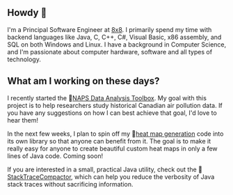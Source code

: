 ## Howdy 👋

I'm a Principal Software Engineer at [8x8](https://github.com/8x8). I primarily spend my time with backend languages like Java, C, C++, C#, Visual Basic, x86 assembly, and SQL on both Windows and Linux. I have a background in Computer Science, and I'm passionate about computer hardware, software and all types of technology.

## What am I working on these days?

I recently started the :maple_leaf:[NAPS Data Analysis Toolbox](https://github.com/dbeaudoinfortin/NAPSDataAnalysis). My goal with this project is to help researchers study historical Canadian air pollution data. If you have any suggestions on how I can best achieve that goal, I'd love to hear them!

In the next few weeks, I plan to spin off my 🎨[heat map generation]() code into its own library so that anyone can benefit from it. The goal is to make it really easy for anyone to create beautiful custom heat maps in only a few lines of Java code. Coming soon!

If you are interested in a small, practical Java utility, check out the :page_facing_up:[StackTraceCompactor](https://github.com/dbeaudoinfortin/StackTraceCompactor), which can help you reduce the verbosity of Java stack traces without sacrificing information.
